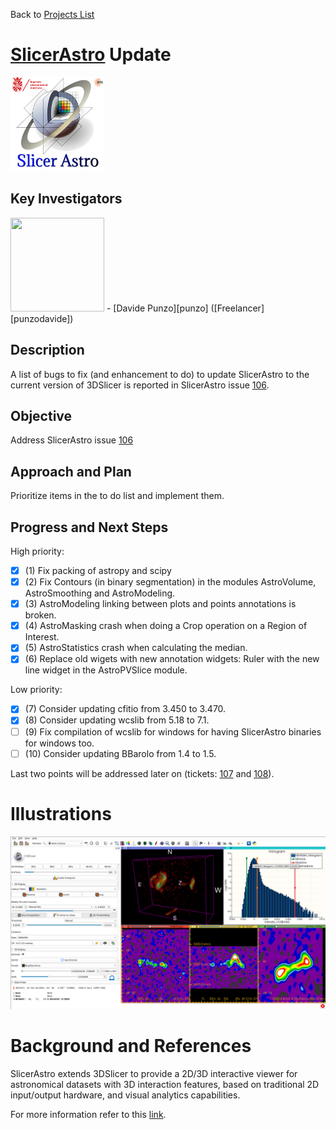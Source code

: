 Back to [Projects List](../../README.md#ProjectsList)

# [SlicerAstro](https://github.com/Punzo/SlicerAstro) Update
<img src="https://raw.githubusercontent.com/Punzo/SlicerAstroWikiImages/master/SlicerAstroIcon.png" width="150" height="150">

## Key Investigators
<img src="https://www.davidepunzo.com/assets/images/DPLogo.png" width="150" height="150">
- [Davide Punzo][punzo] ([Freelancer][punzodavide])


## Description

A list of bugs to fix (and enhancement to do) to update SlicerAstro
to the current version of 3DSlicer is reported in SlicerAstro issue [106][slicerastroissue].

## Objective

Address SlicerAstro issue [106][slicerastroissue]

## Approach and Plan
Prioritize items in the to do list and implement them.

## Progress and Next Steps
High priority:
* [x]  (1) Fix packing of astropy and scipy
* [x]  (2) Fix Contours (in binary segmentation) in the modules AstroVolume, AstroSmoothing and AstroModeling.
* [x]  (3) AstroModeling linking between plots and points annotations is broken.
* [x]  (4) AstroMasking crash when doing a Crop operation on a Region of Interest.
* [x]  (5) AstroStatistics crash when calculating the median.
* [x]  (6) Replace old wigets with new annotation widgets: Ruler with the new line widget in the AstroPVSlice module.

Low priority:
* [x]  (7) Consider updating cfitio from 3.450 to 3.470.
* [x]  (8) Consider updating wcslib from 5.18 to 7.1.
* [ ]  (9) Fix compilation of wcslib for windows for having SlicerAstro binaries for windows too.
* [ ]  (10) Consider updating BBarolo from 1.4 to 1.5.

Last two points will be addressed later on (tickets: [107][slicerastroissue107] and [108][slicerastroissue108]).

# Illustrations
[![](https://raw.githubusercontent.com/Punzo/SlicerAstroWikiImages/master/Screenshot-SlicerAstro-ProjectWeek2020.png)](http://www.youtube.com/watch?v=D-4G9lKVjaY "Wein069")

# Background and References
SlicerAstro extends 3DSlicer to provide a 2D/3D interactive viewer for astronomical datasets with 3D interaction features,
based on traditional 2D input/output hardware, and visual analytics capabilities.


For more information refer to this [link](https://github.com/Punzo/SlicerAstro/wiki).


[punzo]: https://github.com/Punzo
[punzodavide]: https://www.davidepunzo.com/
[slicerastroissue]: https://github.com/Punzo/SlicerAstro/issues/106
[slicerastroissue107]: https://github.com/Punzo/SlicerAstro/issues/107
[slicerastroissue108]: https://github.com/Punzo/SlicerAstro/issues/108

